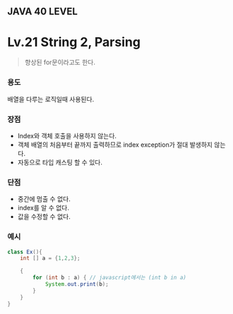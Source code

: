 ## JAVA 40 LEVEL
# Lv.21 String 2, Parsing

> 향상된 for문이라고도 한다.

### 용도
배열을 다루는 로직일때 사용된다.

### 장점
- Index와 객체 호출을 사용하지 않는다.
- 객체 배열의 처음부터 끝까지 출력하므로 index exception가 절대 발생하지 않는다.
- 자동으로 타입 캐스팅 할 수 있다.


### 단점
- 중간에 멈출 수 없다.
- index를 알 수 없다.
- 값을 수정할 수 없다.


### 예시
```Java
class Ex(){
    int [] a = {1,2,3};

    {
        for (int b : a) { // javascript에서는 (int b in a)
            System.out.print(b);
        }
    }
}

```